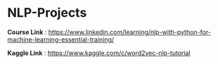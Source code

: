 # NLP-Projects

**Course Link** : https://www.linkedin.com/learning/nlp-with-python-for-machine-learning-essential-training/

**Kaggle Link** : https://www.kaggle.com/c/word2vec-nlp-tutorial
